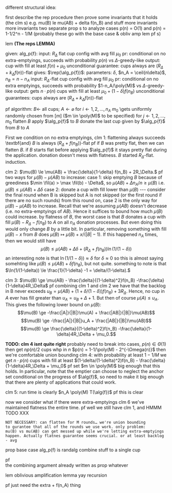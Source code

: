 different structural idea:

first describe the rep procedure
then prove some invariants that it holds (the clm s)
  e.g. mu(B) le mu(AB) + delta f(n_B) and stuff
  more invariants 
  more invariants
two separate prop s to analyze cases p(n) = O(1) and p(n) = 1-1/2^n - 1/M
(probably these go with the base case & obliv amp lem pf s)


lem **(The reps LEMMA)**

given: 
  alg_p{f}:
    input: $R_\Delta$ flat cup config with avg fill $\mu_0$
    pr: conditional on no extra-emptyings, succeeds with probability $p(n)$ vs $\Delta$-greedy-like
    output: cup with fill at least $f(n) + \mu_0$ 
    unconditional guarantee: cups always are $(R_\Delta + k_\Delta f(n))$-flat
gives:
  $\rep(\alg_p{f})$:
    parameters: $\delta$, $n_A = \ceil{n\delta}$, $n_B = n-n_A$
    input: $R_\Delta$-flat cup config with avg fill $\mu_0$
    pr: conditional on no extra emptyings, succeeds with probability $1-n_A/\poly(M)$ vs $\Delta$-greedy-like
    output: gets $n\cdot p(n)$ cups with fill at least $\mu_0 + (1-\delta)f(n_B)$
    unconditional guarantees: cups always are $(R_\Delta + k_\Delta f(n))$-flat

pf
  algorithm:
    $B \gets$ all cups; $A \gets \varnothing$
    for $i \gets 1,2,\ldots, n_A$
      $m_0$ \gets uniformly randomly chosen from $[m]$ ($m \in \poly(M)$ to be specified)
      for $j \gets 1,2,\ldots, m_0$
        flatten $B$
        apply $\alg_p{f}$ to $B$
      donate the last cup given by $\alg_p{f}$ from $B$ to $A$

  First we condition on no extra emptyings,
  clm 1: flattening always succeeds \textbf{and} $B$ is always $(R_\Delta + f(n_B))$-flat
    pf if $B$ was pretty flat, then we can flatten $B$. if $B$ starts
    flat before applying $\alg_p{f}$ it stays pretty flat during the
    application. donation doesn't mess with flatness. $B$ started $R_\Delta$-flat. 
    induction.

  clm 2: $\mu(B) \le \mu(AB) + \frac{\delta}{1-\delta} f(n_B) + 2R_\Delta.$
    pf 
    two ways for $\mu(B) - \mu(AB)$ to increase:
      case 1: skip emptying $B$
        because of greediness $\min \fil(a) > \max \fil(b) - \Delta$, so $\mu(AB) + \Delta n_A/n \ge \mu(B)$
        i.e. $\mu(B) \le \mu(AB) + \Delta \delta$
      case 2: donate a cup with fill lower than $\mu(B)$
      ---
      consider the final round when B is skipped but A is not skipped (or the first round if there are no such rounds)
      from this round on, case 2 is the only way for $\mu(B) - \mu(AB)$
      to increase. Recall that we're assuming $\mu(AB)$
      doesn't decrease (i.e. no extra-emptyings of $AB$). 
      Hence it suffices to bound how much $\mu(B)$ could increase.
      by flatness of $B$, the worst case is that $B$ donates a cup with
      fill $\mu(B) - R_\Delta - f(n_B)$ to $A$ on all $n_A$
      donation processes. But even doing this would only change
      $B$ by a little bit. In particular, removing something with
      fill $\mu(B)-x$ from $B$ does $\mu(B) \mapsto \mu(B) + x/(|B|-1)$.
      If this happened $n_A$ times, then we would still have 
      $$\mu(B) \le \mu(AB) + \Delta\delta + (R_\Delta + f(n_B))\ln(1/(1-\delta))$$
      an interesting note is that $\ln(1/(1-\delta)) \approx \delta$ for $\delta \approx 0$ 
      so this is almost saying somehting like $\mu(B) \le \mu(AB) + \delta f(n_B)$, but not quite.
      something to note is that $\ln(1/(1-\delta)) \le \frac{1}{1-\delta} -1 = \delta/(1-\delta).$

  clm 3: $\mu(B) \ge \mu(AB) - \frac{\delta}{(1-\delta)^2}f(n_B) -\frac{\delta}{1-\delta}4R_\Delta$
    pf
    combining clm 1 and clm 2 we have that the backlog in B never
    exceeds $u_B = \mu(AB) + (1+\delta/(1-\delta)) f(n_B) + 3R_\Delta$.
    Hence, no cup in $A$ ever has fill greater than $u_A = u_B + \Delta + 1$.
    But then of course $\mu(A) \le u_A$.
    This gives the following lower bound on $\mu(B)$: 
    $$\mu(B) \ge -\frac{|A|}{|B|}\mu(A) + \frac{|AB|}{|B|}\mu(AB)$$
    $$\mu(B) \ge -\frac{|A|}{|B|}u_A + \frac{|AB|}{|B|}\mu(AB)$$
    $$\mu(B) \ge \frac{\delta}{(1-\delta)^2}f(n_B) -\frac{\delta}{1-\delta}4R_\Delta + \mu_0.$$
    
  **TODO: clm 4 isnt quite right**
    probably need to break into cases, 
      $p(n) \in \Theta(1)$ then get $n p(n)/2$ cups whp in $n$
      $p(n) = 1-1/\poly(M) - 2^{-\Omega(n)}$ then we're comfortable union bounding
  clm 4: with probability at least $1 - 1/M$ we get $n\cdot p(n)$
  cups with fill at least $(1-\delta/(1-\delta)^2)f(n_B) -
  \frac{\delta}{1-\delta}4R_\Delta + \mu_0$
    pf set $m \in \poly(M)$ big enough that this holds. In
    particular, note that the emptier can choose to neglect the
    anchor set conditional on the progress of $\alg{f}$, so need
    to make it big enough that there are plenty of applications
    that could work.

  clm 5: run time is clearly $n_A \poly(M) T(\alg{f})$
    pf this is clear

  now we consider what if there were extra-emptyings
  clm 6 we've maintained flatness the entire time.
    pf well we still have clm 1, and HMMM TODO XXX

    NOT NECESSARY: can flatten for M rounds… we're union bounding
    to gurantee that all of the rounds we use work. only problem:
    mu(B) vs mu(AB) can get messed up while we're letting extra-emptyings
    happen. Actually flatnes guarantee seems crucial. or at least backlog - avg

prop base case
alg_p(f) is randalg
combine stuff to a single cup

pf  
the combining argument already written as prop whatever

lem oblivious amplification lemma
yay recursion

pf 
just need the extra + f(n_A) thing

